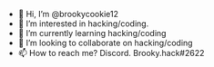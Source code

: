 - 👋 Hi, I’m @brookycookie12
- 👀 I’m interested in hacking/coding.
- 🌱 I’m currently learning hacking/coding
- 💞️ I’m looking to collaborate on hacking/coding
- 📫 How to reach me? Discord. Brooky.hack#2622

<!---
brookycookie12/brookycookie12 is a ✨ special ✨ repository because its `README.md` (this file) appears on your GitHub profile.
You can click the Preview link to take a look at your changes.
--->
